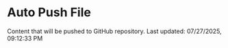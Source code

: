 # Auto Push File

Content that will be pushed to GitHub repository.
Last updated: 07/27/2025, 09:12:33 PM
